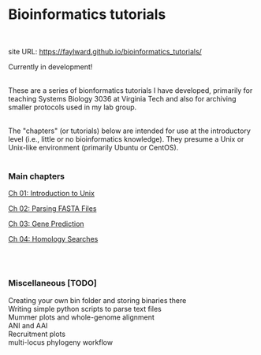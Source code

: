 # Bioinformatics tutorials
<br/>

site URL: https://faylward.github.io/bioinformatics_tutorials/

Currently in development!
<br/><br/>

These are a series of bionformatics tutorials I have developed, primarily for teaching Systems Biology 3036 at Virginia Tech and also for archiving smaller protocols used in my lab group.<br/><br/>

The "chapters" (or tutorials) below are intended for use at the introductory level (i.e., little or no bioinformatics knowledge). They presume a Unix or Unix-like environment (primarily Ubuntu or CentOS). <br/><br/>

### Main chapters

[Ch 01: Introduction to Unix](1_introduction_to_unix/introduction_to_unix.md)

[Ch 02: Parsing FASTA Files](2_parsing_fasta_files/parsing_fasta_files.md)

[Ch 03: Gene Prediction](3_Gene_Prediction/Gene_Prediction.md)

[Ch 04: Homology Searches](4_Homology_searches/Homology_searches.md)

<br/><br/>

### Miscellaneous [TODO]

Creating your own bin folder and storing binaries there<br/>
Writing simple python scripts to parse text files<br/>
Mummer plots and whole-genome alignment<br/>
ANI and AAI<br/>
Recruitment plots<br/>
multi-locus phylogeny workflow<br/>
